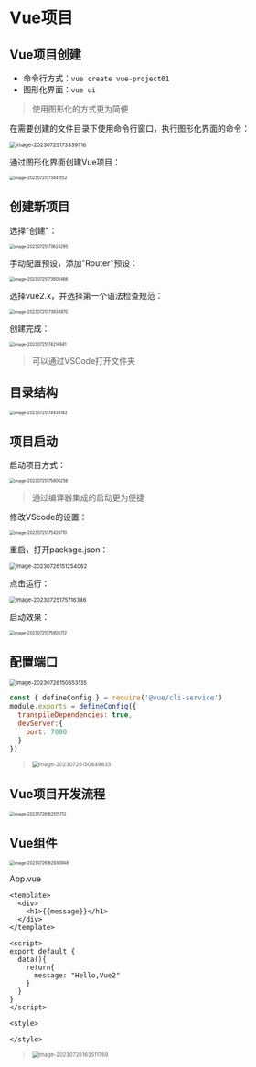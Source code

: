 # Vue项目

## Vue项目创建

- 命令行方式：`vue create vue-project01`
- 图形化界面：`vue ui`

> 使用图形化的方式更为简便

在需要创建的文件目录下使用命令行窗口，执行图形化界面的命令：

<img src="img/6.Vue项目/image-20230725173339716.png" alt="image-20230725173339716" style="zoom: 67%;" />

通过图形化界面创建Vue项目：

<img src="img/6.Vue项目/image-20230725173441552.png" alt="image-20230725173441552" style="zoom:50%;" />

## 创建新项目

选择"创建"：

<img src="img/6.Vue项目/image-20230725173624295.png" alt="image-20230725173624295" style="zoom:50%;" />

手动配置预设，添加"Router"预设：

<img src="img/6.Vue项目/image-20230725173805466.png" alt="image-20230725173805466" style="zoom:50%;" />

选择vue2.x，并选择第一个语法检查规范：

<img src="img/6.Vue项目/image-20230725173934970.png" alt="image-20230725173934970" style="zoom:50%;" />

创建完成：

<img src="img/6.Vue项目/image-20230725174214941.png" alt="image-20230725174214941" style="zoom:50%;" />

> 可以通过VSCode打开文件夹

## 目录结构

<img src="img/6.Vue项目/image-20230725174434182.png" alt="image-20230725174434182" style="zoom:50%;" />

## 项目启动

启动项目方式：

<img src="img/6.Vue项目/image-20230725175800256.png" alt="image-20230725175800256" style="zoom:50%;" />

> 通过编译器集成的启动更为便捷

修改VScode的设置：

<img src="img/6.Vue项目/image-20230725175429710.png" alt="image-20230725175429710" style="zoom:50%;" />

重启，打开package.json：

<img src="img/6.Vue项目/image-20230726151254062.png" alt="image-20230726151254062" style="zoom: 67%;" />

点击运行：

<img src="img/6.Vue项目/image-20230725175716346.png" alt="image-20230725175716346" style="zoom:67%;" />

启动效果：

<img src="img/6.Vue项目/image-20230725175926712.png" alt="image-20230725175926712" style="zoom:50%;" />

## 配置端口

<img src="img/6.Vue项目/image-20230726150653135.png" alt="image-20230726150653135" style="zoom: 67%;" />

```js
const { defineConfig } = require('@vue/cli-service')
module.exports = defineConfig({
  transpileDependencies: true,
  devServer:{
    port: 7000
  }
})
```

> <img src="img/6.Vue项目/image-20230726150849835.png" alt="image-20230726150849835" style="zoom:67%;" />

## Vue项目开发流程

<img src="img/6.Vue项目/image-20230726162515712.png" alt="image-20230726162515712" style="zoom: 50%;" />

## Vue组件

<img src="img/6.Vue项目/image-20230726162930948.png" alt="image-20230726162930948" style="zoom:50%;" />

App.vue

```vue
<template>
  <div>
    <h1>{{message}}</h1>
  </div>
</template>

<script>
export default {
  data(){
    return{
      message: "Hello,Vue2"
    }
  }
}
</script>

<style>

</style>
```

> <img src="img/6.Vue项目/image-20230726163511769.png" alt="image-20230726163511769" style="zoom:67%;" />